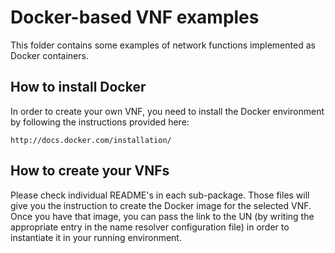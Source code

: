 # Docker-based VNF examples

This folder contains some examples of network functions implemented as Docker 
containers.

## How to install Docker

In order to create your own VNF, you need to install the Docker environment by following the instructions
provided here:

	http://docs.docker.com/installation/  

## How to create your VNFs

Please check individual README's in each sub-package.
Those files will give you the instruction to create the Docker image for the selected VNF.
Once you have that image, you can pass the link to the UN (by writing the appropriate entry in the name resolver configuration file) in order to instantiate it in your running environment.
